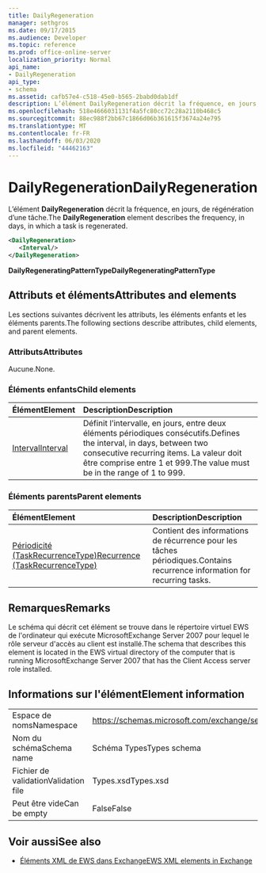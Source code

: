 ```yaml
---
title: DailyRegeneration
manager: sethgros
ms.date: 09/17/2015
ms.audience: Developer
ms.topic: reference
ms.prod: office-online-server
localization_priority: Normal
api_name:
- DailyRegeneration
api_type:
- schema
ms.assetid: cafb57e4-c518-45e0-b565-2babd0dab1df
description: L’élément DailyRegeneration décrit la fréquence, en jours, de régénération d’une tâche.
ms.openlocfilehash: 518e4666031131f4a5fc80cc72c28a2110b468c5
ms.sourcegitcommit: 88ec988f2bb67c1866d06b361615f3674a24e795
ms.translationtype: MT
ms.contentlocale: fr-FR
ms.lasthandoff: 06/03/2020
ms.locfileid: "44462163"
---
```

# <a name="dailyregeneration"></a><span data-ttu-id="a47ab-103">DailyRegeneration</span><span class="sxs-lookup"><span data-stu-id="a47ab-103">DailyRegeneration</span></span>

<span data-ttu-id="a47ab-104">L’élément **DailyRegeneration** décrit la fréquence, en jours, de régénération d’une tâche.</span><span class="sxs-lookup"><span data-stu-id="a47ab-104">The **DailyRegeneration** element describes the frequency, in days, in which a task is regenerated.</span></span> 
  
```xml
<DailyRegeneration>
   <Interval/>
</DailyRegeneration>
```

<span data-ttu-id="a47ab-105">**DailyRegeneratingPatternType**</span><span class="sxs-lookup"><span data-stu-id="a47ab-105">**DailyRegeneratingPatternType**</span></span>

## <a name="attributes-and-elements"></a><span data-ttu-id="a47ab-106">Attributs et éléments</span><span class="sxs-lookup"><span data-stu-id="a47ab-106">Attributes and elements</span></span>

<span data-ttu-id="a47ab-107">Les sections suivantes décrivent les attributs, les éléments enfants et les éléments parents.</span><span class="sxs-lookup"><span data-stu-id="a47ab-107">The following sections describe attributes, child elements, and parent elements.</span></span>
  
### <a name="attributes"></a><span data-ttu-id="a47ab-108">Attributs</span><span class="sxs-lookup"><span data-stu-id="a47ab-108">Attributes</span></span>

<span data-ttu-id="a47ab-109">Aucune.</span><span class="sxs-lookup"><span data-stu-id="a47ab-109">None.</span></span>
  
### <a name="child-elements"></a><span data-ttu-id="a47ab-110">Éléments enfants</span><span class="sxs-lookup"><span data-stu-id="a47ab-110">Child elements</span></span>

|<span data-ttu-id="a47ab-111">**Élément**</span><span class="sxs-lookup"><span data-stu-id="a47ab-111">**Element**</span></span>|<span data-ttu-id="a47ab-112">**Description**</span><span class="sxs-lookup"><span data-stu-id="a47ab-112">**Description**</span></span>|
|:-----|:-----|
|[<span data-ttu-id="a47ab-113">Interval</span><span class="sxs-lookup"><span data-stu-id="a47ab-113">Interval</span></span>](interval.md) <br/> |<span data-ttu-id="a47ab-114">Définit l’intervalle, en jours, entre deux éléments périodiques consécutifs.</span><span class="sxs-lookup"><span data-stu-id="a47ab-114">Defines the interval, in days, between two consecutive recurring items.</span></span> <span data-ttu-id="a47ab-115">La valeur doit être comprise entre 1 et 999.</span><span class="sxs-lookup"><span data-stu-id="a47ab-115">The value must be in the range of 1 to 999.</span></span>  <br/> |
   
### <a name="parent-elements"></a><span data-ttu-id="a47ab-116">Éléments parents</span><span class="sxs-lookup"><span data-stu-id="a47ab-116">Parent elements</span></span>

|<span data-ttu-id="a47ab-117">**Élément**</span><span class="sxs-lookup"><span data-stu-id="a47ab-117">**Element**</span></span>|<span data-ttu-id="a47ab-118">**Description**</span><span class="sxs-lookup"><span data-stu-id="a47ab-118">**Description**</span></span>|
|:-----|:-----|
|[<span data-ttu-id="a47ab-119">Périodicité (TaskRecurrenceType)</span><span class="sxs-lookup"><span data-stu-id="a47ab-119">Recurrence (TaskRecurrenceType)</span></span>](recurrence-taskrecurrencetype.md) <br/> |<span data-ttu-id="a47ab-120">Contient des informations de récurrence pour les tâches périodiques.</span><span class="sxs-lookup"><span data-stu-id="a47ab-120">Contains recurrence information for recurring tasks.</span></span>  <br/> |
   
## <a name="remarks"></a><span data-ttu-id="a47ab-121">Remarques</span><span class="sxs-lookup"><span data-stu-id="a47ab-121">Remarks</span></span>

<span data-ttu-id="a47ab-122">Le schéma qui décrit cet élément se trouve dans le répertoire virtuel EWS de l'ordinateur qui exécute MicrosoftExchange Server 2007 pour lequel le rôle serveur d'accès au client est installé.</span><span class="sxs-lookup"><span data-stu-id="a47ab-122">The schema that describes this element is located in the EWS virtual directory of the computer that is running MicrosoftExchange Server 2007 that has the Client Access server role installed.</span></span>
  
## <a name="element-information"></a><span data-ttu-id="a47ab-123">Informations sur l'élément</span><span class="sxs-lookup"><span data-stu-id="a47ab-123">Element information</span></span>

|||
|:-----|:-----|
|<span data-ttu-id="a47ab-124">Espace de noms</span><span class="sxs-lookup"><span data-stu-id="a47ab-124">Namespace</span></span>  <br/> |https://schemas.microsoft.com/exchange/services/2006/types  <br/> |
|<span data-ttu-id="a47ab-125">Nom du schéma</span><span class="sxs-lookup"><span data-stu-id="a47ab-125">Schema name</span></span>  <br/> |<span data-ttu-id="a47ab-126">Schéma Types</span><span class="sxs-lookup"><span data-stu-id="a47ab-126">Types schema</span></span>  <br/> |
|<span data-ttu-id="a47ab-127">Fichier de validation</span><span class="sxs-lookup"><span data-stu-id="a47ab-127">Validation file</span></span>  <br/> |<span data-ttu-id="a47ab-128">Types.xsd</span><span class="sxs-lookup"><span data-stu-id="a47ab-128">Types.xsd</span></span>  <br/> |
|<span data-ttu-id="a47ab-129">Peut être vide</span><span class="sxs-lookup"><span data-stu-id="a47ab-129">Can be empty</span></span>  <br/> |<span data-ttu-id="a47ab-130">False</span><span class="sxs-lookup"><span data-stu-id="a47ab-130">False</span></span>  <br/> |
   
## <a name="see-also"></a><span data-ttu-id="a47ab-131">Voir aussi</span><span class="sxs-lookup"><span data-stu-id="a47ab-131">See also</span></span>

- [<span data-ttu-id="a47ab-132">Éléments XML de EWS dans Exchange</span><span class="sxs-lookup"><span data-stu-id="a47ab-132">EWS XML elements in Exchange</span></span>](ews-xml-elements-in-exchange.md)

